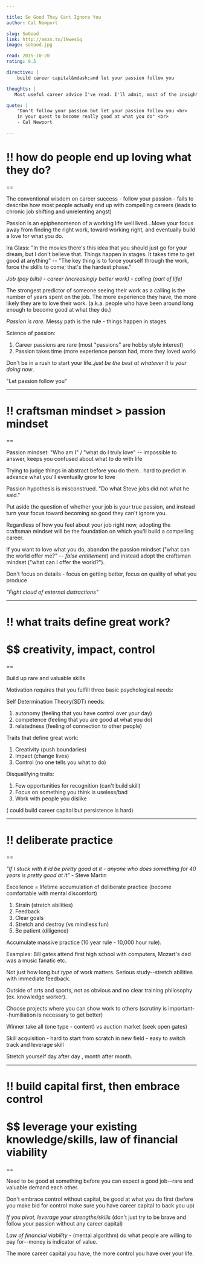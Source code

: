 ```yaml
---

title: So Good They Cant Ignore You
author: Cal Newport 

slug: SoGood
link: http://amzn.to/1NwesGq
image: soGood.jpg  

read: 2015-10-20
rating: 9.5

directive: |
    build career capital&mdash;and let your passion follow you

thoughts: |
   Most useful career advice I've read. I'll admit, most of the insights now upon reflection seem obvious. Only goes to show how easy it is to wrap your thoughts around bad advice just cause it's sexier,i.e., follow your passion. Before you quit your job on a whim, read this book&mdash;I'm glad I did&mdash; and go build some career capital. <br>(Only criticism: very repetitive--I recommend the audio version.)

quote: |
    "Don't follow your passion but let your passion follow you <br>
    in your quest to become really good at what you do" <br>
    - Cal Newport

--- 
```


# !! how do people end up loving what they do?

==

The conventional wisdom on career success - follow your passion - fails to describe how most people actually end up with compelling careers (leads to chronic job shifting and unrelenting angst)

Passion is an epiphenomenon of a working life well lived...Move your focus away from finding the right work, toward working right, and eventually build a love for what you do.

Ira Glass: "In the movies there's this idea that you should just go for your dream, but I don't believe that. Things happen in stages. It takes time to get good at anything" -- "The key thing is to force yourself through the work, force the skills to come; that's the hardest phase."

*Job (pay bills) - career (increasingly better work) - calling (part of life)*

The strongest predictor of someone seeing their work as a calling is the number of years spent on the job. The more experience they have, the more likely they are to love their work. (a.k.a. people who have been around long enough to become good at what they do.)

*Passion is rare.* Messy path is the rule - things happen in stages

Science of passion:

1. Career passions are rare (most "passions" are hobby style interest)
2. Passion takes time (more experience person had, more they loved work)

Don't be in a rush to start your life..*just be the best at whatever it is your doing now*.

"Let passion follow you"



---

# !! craftsman mindset > passion mindset

==


Passion mindset: "Who am I" / "what do I truly love" -- impossible to answer, keeps you confused about what to do with life

Trying to judge things in abstract before you do them.. hard to predict in advance what you'll eventually grow to love

Passion hypothesis is misconstrued. "Do what Steve jobs did not what he said."

Put aside the question of whether your job is your true passion, and instead turn your focus toward becoming so good they can't ignore you.

Regardless of how you feel about your job right now, adopting the craftsman mindset will be the foundation on which you'll build a compelling career.

If you want to love what you do, abandon the passion mindset ("what can the world offer me?" -- *false entitlement*) and instead adopt the craftsman mindset ("what can I offer the world?").

Don't focus on details - focus on getting better, focus on quality of what you produce

*"Fight cloud of external distractions"*


---

# !! what traits define great work? 

# $$ creativity, impact, control 
== 

Build up rare and valuable skills

Motivation requires that you fulfill three basic psychological needs:

Self Determination Theory(SDT) needs:
1. autonomy (feeling that you have control over your day)
2. competence (feeling that you are good at what you do)
3. relatedness (feeling of connection to other people)

Traits that define great work:

1. Creativity (push boundaries)
2. Impact (change lives)
3. Control (no one tells you what to do)

Disqualifying traits:

1. Few opportunities for recognition (can't build skill)
2. Focus on something you think is useless/bad
3. Work with people you dislike

( could build career capital but persistence is hard)


---

# !! deliberate practice 

==

*"If I stuck with it id be pretty good at it - anyone who does something for 40 years is pretty good at it"* - Steve Martin

Excellence = lifetime accumulation of deliberate practice (become comfortable with mental discomfort)

1. Strain (stretch abilities)
2. Feedback 
3. Clear goals
4. Stretch and destroy (vs mindless fun)
5. Be patient (diligence)

Accumulate massive practice (10 year rule - 10,000 hour rule). 

Examples: Bill gates attend first high school with computers, Mozart's dad was a music fanatic etc.

Not just how long but *type* of work matters. Serious study--stretch abilities with immediate feedback.

Outside of arts and sports, not as obvious and no clear training philosophy 
(ex. knowledge worker).

Choose projects where you can show work to others (scrutiny is important--humiliation is necessary to get better)

Winner take all (one type - content) vs auction market (seek open gates)

Skill acquisition - hard to start from scratch in new field - easy to switch track and leverage skill

Stretch yourself day after day , month after month.


---


# !! build capital first, then embrace control 

# $$ leverage your existing knowledge/skills, law of financial viability 

==

Need to be good at something before you can expect a good job--rare and valuable demand each other.

Don't embrace control without capital, be good at what you do first (before you make bid for control make sure you have career capital to back you up)

*If you pivot, leverage your strengths/skills* (don't just try to be brave and follow your passion without any career capital)

*Law of financial viability* - (mental algorithm) do what people are willing to pay for--money is indicator of value.

The more career capital you have, the more control you have over your life. 

